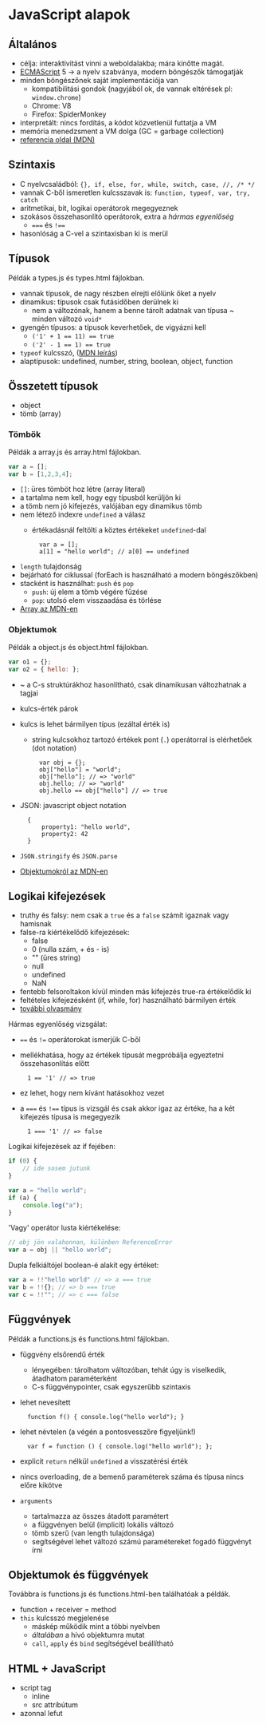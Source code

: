 # JavaScript alapok

## Általános

* célja: interaktivitást vinni a weboldalakba; mára kinőtte magát.
* [ECMAScript](http://en.wikipedia.org/wiki/ECMAScript) 5 -> a nyelv szabványa, modern böngészők támogatják
* minden böngészőnek saját implementációja van
    * kompatibilitási gondok (nagyjából ok, de vannak eltérések pl: `window.chrome`)
    * Chrome: V8
    * Firefox: SpiderMonkey
* interpretált: nincs fordítás, a kódot közvetlenül futtatja a VM
* memória menedzsment a VM dolga (GC = garbage collection)
* [referencia oldal (MDN)](https://developer.mozilla.org/en-US/docs/Web/JavaScript)

## Szintaxis

* C nyelvcsaládból: `{}, if, else, for, while, switch, case, //, /* */`
* vannak C-ből ismeretlen kulcsszavak is: `function, typeof, var, try, catch`
* aritmetikai, bit, logikai operátorok megegyeznek
* szokásos összehasonlító operátorok,  extra a _hármas egyenlőség_
    * `===` és `!==`
* hasonlóság a C-vel a szintaxisban ki is merül

## Típusok

Példák a types.js és types.html fájlokban.

* vannak típusok, de nagy részben elrejti előlünk őket a nyelv
* dinamikus: típusok csak futásidőben derülnek ki
    * nem a változónak, hanem a benne tárolt adatnak van típusa ~ minden változó `void*`
* gyengén típusos: a típusok keverhetőek, de vigyázni kell
    * `('1' + 1 == 11) == true`
    * `('2' - 1 == 1) == true`
* `typeof` kulcsszó, ([MDN leírás](https://developer.mozilla.org/en-US/docs/Web/JavaScript/Reference/Operators/typeof))
* alaptípusok: undefined, number, string, boolean, object, function

## Összetett típusok

* object
* tömb (array)

### Tömbök

Példák a array.js és array.html fájlokban.

~~~javascript
var a = [];
var b = [1,2,3,4];
~~~

* `[]`: üres tömböt hoz létre (array literal)
* a tartalma nem kell, hogy egy típusból kerüljön ki
* a tömb nem jó kifejezés, valójában egy dinamikus tömb
* nem létező indexre `undefined` a válasz
    * értékadásnál feltölti a köztes értékeket `undefined`-dal

            var a = [];
            a[1] = "hello world"; // a[0] == undefined

* `length` tulajdonság
* bejárható for ciklussal (forEach is használható a modern böngészőkben)
* stacként is használhat: `push` és `pop`
    * `push`: új elem a tömb végére fűzése
    * `pop`: utolsó elem visszaadása és törlése
* [Array az MDN-en](https://developer.mozilla.org/en-US/docs/Web/JavaScript/Reference/Global_Objects/Array)

### Objektumok

Példák a object.js és object.html fájlokban.

~~~javascript
var o1 = {};
var o2 = { hello: };
~~~

* ~ a C-s struktúrákhoz hasonlítható, csak dinamikusan változhatnak a tagjai
* kulcs-érték párok
* kulcs is lehet bármilyen típus (ezáltal érték is)
    * string kulcsokhoz tartozó értékek pont (`.`) operátorral is elérhetőek (dot notation)

            var obj = {};
            obj["hello"] = "world";
            obj["hello"]; // => "world"
            obj.hello; // => "world"
            obj.hello == obj["hello"] // => true

* JSON: javascript object notation

        {
            property1: "hello world",
            property2: 42
        }

* `JSON.stringify` és `JSON.parse`
* [Objektumokról az MDN-en](https://developer.mozilla.org/en-US/docs/Web/JavaScript/Guide/Working_with_Objects)

## Logikai kifejezések

* truthy és falsy: nem csak a `true` és a `false` számít igaznak vagy hamisnak
* false-ra kiértékelődő kifejezések:
    * false
    * 0 (nulla szám, + és - is)
    * "" (üres string)
    * null
    * undefined
    * NaN
* fentebb felsoroltakon kívül minden más kifejezés true-ra értékelődik ki
* feltételes kifejezésként (if, while, for) használható bármilyen érték
* [további olvasmány](http://james.padolsey.com/javascript/truthy-falsey/)

Hármas egyenlőség vizsgálat:

* `==` és `!=` operátorokat ismerjük C-ből
* mellékhatása, hogy az értékek típusát megpróbálja egyeztetni összehasonlítás előtt

        1 == '1' // => true

* ez lehet, hogy nem kívánt hatásokhoz vezet
* a `===` és `!==` típus is vizsgál és csak akkor igaz az értéke, ha a két
kifejezés típusa is megegyezik

        1 === '1' // => false

Logikai kifejezések az if fejében:

~~~javascript
if (0) {
    // ide sosem jutunk
}

var a = "hello world";
if (a) {
    console.log("a");
}
~~~

'Vagy' operátor lusta kiértékelése:

~~~javascript
// obj jön valahonnan, különben ReferenceError
var a = obj || "hello world";
~~~

Dupla felkiáltójel boolean-é alakít egy értéket:

~~~javascript
var a = !!"hello world" // => a === true
var b = !!{}; // => b === true
var c = !!""; // => c === false
~~~

## Függvények

Példák a functions.js és functions.html fájlokban.

* függvény elsőrendű érték
    * lényegében: tárolhatom változóban, tehát úgy is viselkedik, átadhatom paraméterként
    * C-s függvénypointer, csak egyszerűbb szintaxis
* lehet nevesített

        function f() { console.log("hello world"); }

* lehet névtelen (a végén a pontosvesszőre figyeljünk!)

        var f = function () { console.log("hello world"); };

* explicit `return` nélkül `undefined` a visszatérési érték
* nincs overloading, de a bemenő paraméterek száma és típusa nincs előre kikötve
* `arguments`
    * tartalmazza az összes átadott paramétert
    * a függvényen belül (implicit) lokális változó
    * tömb szerű (van length tulajdonsága)
    * segítségével lehet változó számú paramétereket fogadó függvényt írni

## Objektumok és függvények

Továbbra is functions.js és functions.html-ben találhatóak a példák.

* function + receiver = method
* `this` kulcsszó megjelenése
    * máskép működik mint a többi nyelvben
    * _általában_ a hívó objektumra mutat
    * `call`, `apply` és `bind` segítségével beállítható

## HTML + JavaScript

* script tag
    * inline
    * src attribútum
* azonnal lefut